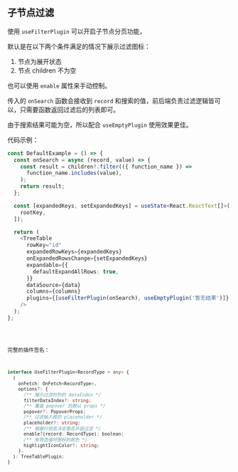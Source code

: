 ## 子节点过滤

使用 `useFilterPlugin` 可以开启子节点分页功能，

默认是在以下两个条件满足的情况下展示过滤图标：

1. 节点为展开状态
2. 节点 children 不为空

也可以使用 `enable` 属性来手动控制。

传入的 `onSearch` 函数会接收到 `record` 和搜索的值，前后端负责过滤逻辑皆可以，只需要函数返回过滤后的列表即可。

由于搜索结果可能为空，所以配合 `useEmptyPlugin` 使用效果更佳。

代码示例：

```ts
const DefaultExample = () => {
  const onSearch = async (record, value) => {
    const result = children?.filter(({ function_name }) =>
      function_name.includes(value),
    );
    return result;
  };

  const [expandedKeys, setExpandedKeys] = useState<React.ReactText[]>([
    rootKey,
  ]);

  return (
    <TreeTable
      rowKey="id"
      expandedRowKeys={expandedKeys}
      onExpandedRowsChange={setExpandedKeys}
      expandable={{
        defaultExpandAllRows: true,
      }}
      dataSource={data}
      columns={columns}
      plugins={[useFilterPlugin(onSearch), useEmptyPlugin('暂无结果')]}
    />
  );
};
```

<code src="./Filter" />

完整的插件签名：

```ts
interface UseFilterPlugin<RecordType = any> {
  (
    onFetch: OnFetch<RecordType>,
    options?: {
      /** 展示过滤的列的 dataIndex */
      filterDataIndex?: string;
      /** 覆盖 popover 的默认 props */
      popover?: PopoverProps;
      /** 过滤输入框的 placeholder */
      placeholder?: string;
      /** 根据行信息决定是否开启过滤 */
      enable?(record: RecordType): boolean;
      /** 有筛选值时图标的颜色 */
      highlightIconColor?: string;
    },
  ): TreeTablePlugin;
}
```

